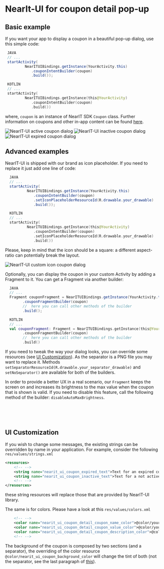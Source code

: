 # NearIt-UI for coupon detail pop-up
## Basic example
If you want your app to display a coupon in a beautiful pop-up dialog, use this simple code:

```java
 JAVA
 // ...
 startActivity(
         NearITUIBindings.getInstance(YourActivity.this)
            .couponIntentBuilder(coupon)
            .build());
```

```kotlin
 KOTLIN
 // ...
 startActivity(
         NearITUIBindings.getInstance(this@YourActivity)
            .couponIntentBuilder(coupon)
            .build())
```

where, `coupon` is an instance of NearIT SDK `Coupon` class. Further information on coupons and other in-app content can be found [here](http://nearit-android.readthedocs.io/en/latest/in-app-content/).

![NearIT-UI active coupon dialog](images/coupon_valid.png)
![NearIT-UI inactive coupon dialog](images/coupon_inactive.png)
![NearIT-UI expired coupon dialog](images/coupon_expired.png)

## Advanced examples
NearIT-UI is shipped with our brand as icon placeholder. If you need to replace it just add one line of code:

```java
  JAVA
  // ...
  startActivity(
          NearITUIBindings.getInstance(YourActivity.this)
             .couponIntentBuilder(coupon)
             .setIconPlaceholderResourceId(R.drawable.your_drawable)
             .build());
```

```kotlin
  KOTLIN
  // ...
  startActivity(
          NearITUIBindings.getInstance(this@YourActivity)
             .couponIntentBuilder(coupon)
             .setIconPlaceholderResourceId(R.drawable.your_drawable)
             .build())
```

Please, keep in mind that the icon should be a square: a different aspect-ratio can potentially break the layout.

![NearIT-UI custom icon coupon dialog](images/coupon_custom_icon.png)

Optionally, you can display the coupon in your custom Activity by adding a Fragment to it. You can get a Fragment via another builder:

```java
  JAVA
  // ...
  Fragment couponFragment = NearITUIBindings.getInstance(YourActivity.this)
        .couponFragmentBuilder(coupon)
        //  here you can call other methods of the builder
        .build();
```

```kotlin
  KOTLIN
  // ...
  val couponFragment: Fragment = NearITUIBindings.getInstance(this@YourActivity)
        .couponFragmentBuilder(coupon)
        //  here you can call other methods of the builder
        .build()
```

If you need to tweak the way your dialog looks, you can override some resources (see [UI Customization](#ui-customization)). As the separator is a PNG file you may want to replace it.
Methods `setSeparatorResourceId(R.drawable.your_separator_drawable)` and `setNoSeparator()` are available for both of the builders.

In order to provide a better UX in a real scenario, our `Fragment` keeps the screen on and increases its brightness to the max value when the coupon that is shown is valid. If you need to disable this feature, call the following method of the builder: `disableAutoMaxBrightness`.

<br>
<br>
<br>

## UI Customization

If you wish to change some messages, the existing strings can be overridden by name in your application. For example, consider the following `res/values/strings.xml`

```xml
<resources>
    <!-- -->
    <string name="nearit_ui_coupon_expired_text">Text for an expired coupon</string>
    <string name="nearit_ui_coupon_inactive_text">Text for a not active coupon</string>
    <!-- -->
</resources>
```

these string resources will replace those that are provided by NearIT-UI library.

The same is for colors. Please have a look at this `res/values/colors.xml`

```xml
    <!-- -->
    <color name="nearit_ui_coupon_detail_coupon_name_color">@color/your_color1</color>
    <color name="nearit_ui_coupon_detail_coupon_value_color">@color/your_color2</color>
    <color name="nearit_ui_coupon_detail_coupon_description_color">@color/your_color1</color>
    <!-- -->
```

The background of the coupon is composed by two sections (and a separator), the overriding of the color resource `@color/nearit_ui_coupon_background_color` will change the tint of both (not the separator, see the last paragraph of [this](#advanced-examples)).